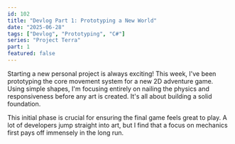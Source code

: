 ```yaml
---
id: 102
title: "Devlog Part 1: Prototyping a New World"
date: "2025-06-28"
tags: ["Devlog", "Prototyping", "C#"]
series: "Project Terra"
part: 1
featured: false
---
```


Starting a new personal project is always exciting! This week, I've been prototyping the core movement system for a new 2D adventure game. Using simple shapes, I'm focusing entirely on nailing the physics and responsiveness before any art is created. It's all about building a solid foundation.

This initial phase is crucial for ensuring the final game feels great to play. A lot of developers jump straight into art, but I find that a focus on mechanics first pays off immensely in the long run.